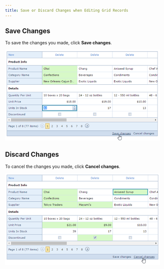 ```yaml
---
title: Save or Discard Changes when Editing Grid Records
---
```

## Save Changes
To save the changes you made, click **Save changes**.

![EUD-ASPxVerticalGrid-SaveChanges](../../../images/Img126998.png)

## Discard Changes
To cancel the changes you made, click **Cancel changes**.

![EUD-ASPxVerticalGrid-CancelChanges](../../../images/Img127023.png)